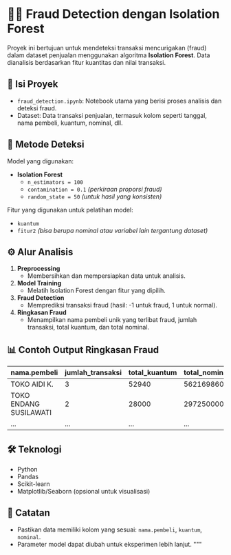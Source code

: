 # 🕵️‍♂️ Fraud Detection dengan Isolation Forest

Proyek ini bertujuan untuk mendeteksi transaksi mencurigakan (fraud) dalam dataset penjualan menggunakan algoritma **Isolation Forest**. Data dianalisis berdasarkan fitur kuantitas dan nilai transaksi.

## 📂 Isi Proyek
- `fraud_detection.ipynb`: Notebook utama yang berisi proses analisis dan deteksi fraud.
- Dataset: Data transaksi penjualan, termasuk kolom seperti tanggal, nama pembeli, kuantum, nominal, dll.

## 🧠 Metode Deteksi
Model yang digunakan:
- **Isolation Forest**
  - `n_estimators = 100`
  - `contamination = 0.1` *(perkiraan proporsi fraud)*
  - `random_state = 50` *(untuk hasil yang konsisten)*

Fitur yang digunakan untuk pelatihan model:
- `kuantum`
- `fitur2` *(bisa berupa nominal atau variabel lain tergantung dataset)*

## ⚙️ Alur Analisis
1. **Preprocessing**  
   - Membersihkan dan mempersiapkan data untuk analisis.
2. **Model Training**  
   - Melatih Isolation Forest dengan fitur yang dipilih.
3. **Fraud Detection**  
   - Memprediksi transaksi fraud (hasil: -1 untuk fraud, 1 untuk normal).
4. **Ringkasan Fraud**  
   - Menampilkan nama pembeli unik yang terlibat fraud, jumlah transaksi, total kuantum, dan total nominal.

## 📊 Contoh Output Ringkasan Fraud
| nama.pembeli          | jumlah_transaksi | total_kuantum | total_nominal |
|-----------------------|------------------|---------------|----------------|
| TOKO AIDI K.          | 3                | 52940         | 562169860      |
| TOKO ENDANG SUSILAWATI| 2                | 28000         | 297250000      |
| ...                   | ...              | ...           | ...            |

## 🛠️ Teknologi
- Python
- Pandas
- Scikit-learn
- Matplotlib/Seaborn (opsional untuk visualisasi)

## 📌 Catatan
- Pastikan data memiliki kolom yang sesuai: `nama.pembeli`, `kuantum`, `nominal`.
- Parameter model dapat diubah untuk eksperimen lebih lanjut.
"""